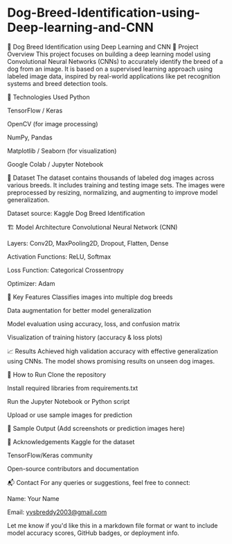 # Dog-Breed-Identification-using-Deep-learning-and-CNN
🐶 Dog Breed Identification using Deep Learning and CNN
📌 Project Overview
This project focuses on building a deep learning model using Convolutional Neural Networks (CNNs) to accurately identify the breed of a dog from an image. It is based on a supervised learning approach using labeled image data, inspired by real-world applications like pet recognition systems and breed detection tools.

🧠 Technologies Used
Python

TensorFlow / Keras

OpenCV (for image processing)

NumPy, Pandas

Matplotlib / Seaborn (for visualization)

Google Colab / Jupyter Notebook

📂 Dataset
The dataset contains thousands of labeled dog images across various breeds. It includes training and testing image sets. The images were preprocessed by resizing, normalizing, and augmenting to improve model generalization.

Dataset source: Kaggle Dog Breed Identification

🏗️ Model Architecture
Convolutional Neural Network (CNN)

Layers: Conv2D, MaxPooling2D, Dropout, Flatten, Dense

Activation Functions: ReLU, Softmax

Loss Function: Categorical Crossentropy

Optimizer: Adam

🎯 Key Features
Classifies images into multiple dog breeds

Data augmentation for better model generalization

Model evaluation using accuracy, loss, and confusion matrix

Visualization of training history (accuracy & loss plots)

📈 Results
Achieved high validation accuracy with effective generalization using CNNs. The model shows promising results on unseen dog images.

🚀 How to Run
Clone the repository

Install required libraries from requirements.txt

Run the Jupyter Notebook or Python script

Upload or use sample images for prediction

📸 Sample Output
(Add screenshots or prediction images here)

🤝 Acknowledgements
Kaggle for the dataset

TensorFlow/Keras community

Open-source contributors and documentation

📬 Contact
For any queries or suggestions, feel free to connect:

Name: Your Name

Email: yvsbreddy2003@gmail.com

Let me know if you'd like this in a markdown file format or want to include model accuracy scores, GitHub badges, or deployment info.
